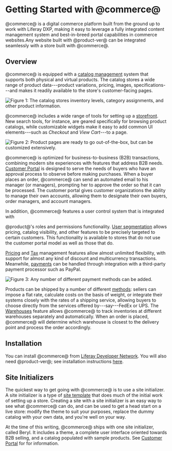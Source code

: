 # Getting Started with @commerce@ [](id=getting-started)

@commerce@ is a digital commerce platform built from the ground up to work with Liferay DXP, making it easy to leverage a fully integrated content management system and best-in-breed portal capabilities in commerce websites.Any website built with
@product-ver@ can be integrated seamlessly with a store built with @commerce@.

## Overview [](id=overview)

@commerce@ is equipped with a 
[catalog management](/web/liferay-emporio/documentation/-/knowledge_base/1-0/catalog-management)
system that supports both physical and virtual products. The catalog stores
a wide range of product data---product variations, pricing, images,
specifications---and makes it readily available to the store's customer-facing
pages.

![Figure 1: The catalog stores inventory levels, category assignments, and other product information.](../images/catalog.png)

@commerce@ includes a wide range of tools for setting up a 
[storefront](/web/liferay-emporio/documentation/-/knowledge_base/1-0/setting-up-a-storefront). New search tools, for instance, are geared
specifically for browsing product catalogs, while customizable
widgets make it easy to add common UI elements---such as *Checkout* and *View
Cart*---to a page.

![Figure 2: Product pages are ready to go out-of-the-box, but can be customized extensively.](../images/product-detail.png)

@commerce@ is optimized for business-to-business (B2B) transactions, combining modern site experiences with features that address B2B needs. 
[Customer Portal](/web/liferay-emporio/documentation/-/knowledge_base/1-0/customer-portal)
is designed to serve the needs of buyers who have an approval process to observe
before making purchases. When a buyer places an order, @commerce@ can send an
automated email to his manager (or managers), prompting her to approve the order
so that it can be processed. The customer portal gives customer organizations
the ability to manage their own accounts, allowing them to designate their own
buyers, order managers, and account managers.

In addition, @commerce@ features a user control system that is integrated with

@product@'s roles and permissions functionality. 
[User segmentation](/web/liferay-emporio/documentation/-/knowledge_base/1-0/user-segmentation)
allows pricing, catalog visibility, and other features to be precisely targeted
to certain customers. This functionality is available to stores that do not use
the customer portal model as well as those that do.

[Pricing](/web/liferay-emporio/documentation/-/knowledge_base/1-0/pricing) and
[Tax](/web/liferay-emporio/documentation/-/knowledge_base/1-0/taxes) management features
allow almost unlimited flexibility, with support for almost any kind of discount
and multicurrency transactions. Meanwhile, 
[payments](/web/liferay-emporio/documentation/-/knowledge_base/1-0/payment-methods)
can be handled through integration with a third-party payment processor such as PayPal.

![Figure 3: Any number of different payment methods can be added.](../images/payment-methods.png)

Products can be shipped by a number of different
[methods](/web/liferay-emporio/documentation/-/knowledge_base/1-0/shipping-methods):
sellers can impose a flat rate, calculate costs on the basis of weight, or
integrate their systems closely with the rates of a shipping service, allowing
buyers to choose directly from the services offered by---say---FedEx or UPS.
The
[Warehouses](/web/liferay-emporio/documentation/-/knowledge_base/1-0/warehouses)
feature allows @commerce@ to track inventories at different warehouses
separately and automatically. When an order is placed, @commerce@ will determine
which warehouse is closest to the delivery point and process the order
accordingly.

## Installation [](id=installation)

You can install @commerce@ from 
[Liferay Developer Network](https://dev.liferay.com/web/liferay-emporio).
You will also need @product-ver@; see installation instructions 
[here](/discover/deployment/-/knowledge_base/7-1/deploying-product).

## Site Initializers [](id=site-initializers)

The quickest way to get going with @commerce@ is to use a site initializer.
A site initializer is a type of 
[site template]( /discover/portal/-/knowledge_base/7-1/building-sites-from-templates)
that does much of the initial work of setting up a store. Creating a site with
a site initializer is an easy way to see what @commerce@ can do, and can be used
to get a head start on a live store: modify the theme to suit your purposes,
replace the dummy catalog with your own data, and you're well on your way.

At the time of this writing, @commerce@ ships with one site initializer, called
Beryl. It includes a theme, a complete user interface oriented towards B2B
selling, and a catalog populated with sample products. See [Customer
Portal](/web/liferay-emporio/documentation/-/knowledge_base/1-0/customer-portal)
for for information.
